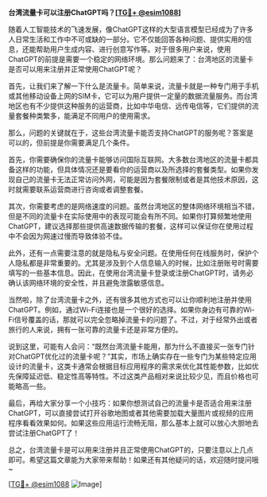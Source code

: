 **台湾流量卡可以注册ChatGPT吗？[[TG💪+ @esim1088](https://t.me/s/esim1088)]**

随着人工智能技术的飞速发展，像ChatGPT这样的大型语言模型已经成为了许多人日常生活和工作中不可或缺的一部分。它不仅能回答各种问题、提供实用的信息，还能帮助用户生成内容、进行创意写作等。对于很多用户来说，使用ChatGPT的前提是需要一个稳定的网络环境。那么问题来了：台湾地区的流量卡是否可以用来注册并正常使用ChatGPT呢？

首先，让我们来了解一下什么是流量卡。简单来说，流量卡就是一种专门用于手机或其他移动设备上网的SIM卡，它可以为用户提供一定量的数据流量服务。而台湾地区也有不少提供这种服务的运营商，比如中华电信、远传电信等，它们提供的流量套餐种类繁多，能满足不同用户的使用需求。

那么，问题的关键就在于，这些台湾流量卡能否支持ChatGPT的服务呢？答案是可以的，但前提是你需要满足几个条件。

首先，你需要确保你的流量卡能够访问国际互联网。大多数台湾地区的流量卡都具备这样的功能，但具体情况还是要看你的运营商以及所选择的套餐类型。如果你发现自己的流量卡无法正常访问外网，可能是因为套餐限制或者是其他技术原因，这时就需要联系运营商进行咨询或者调整套餐。

其次，你需要考虑的是网络速度的问题。虽然台湾地区的整体网络环境相当不错，但是不同的流量卡在实际使用中的表现可能会有所不同。如果你打算频繁地使用ChatGPT，建议选择那些提供高速数据传输的套餐，这样可以保证你在使用过程中不会因为网速过慢而导致体验不佳。

此外，还有一点需要注意的就是隐私与安全问题。在使用任何在线服务时，保护个人隐私都是非常重要的。尤其是涉及到个人信息输入的时候，比如注册账号时需要填写的一些基本信息。因此，在使用台湾流量卡登录或注册ChatGPT时，请务必确认该网络环境的安全性，并且避免泄露敏感信息。

当然啦，除了台湾流量卡之外，还有很多其他方式也可以让你顺利地注册并使用ChatGPT。例如，通过Wi-Fi连接也是一个很好的选择。如果你身边有可靠的Wi-Fi信号覆盖的话，那就可以完全忽略掉流量卡的问题了。不过，对于经常外出或者旅行的人来说，拥有一张可靠的流量卡还是非常方便的。

说到这里，可能有人会问：“既然台湾流量卡能用，那为什么不直接买一张专门针对ChatGPT优化过的流量卡呢？”其实，市场上确实存在一些专门为某些特定应用设计的流量卡，这类卡通常会根据目标应用程序的需求来优化其性能参数，比如优先保障延迟低、稳定性高等特性。不过这类产品相对来说比较少见，而且价格也可能略高一些。

最后，再给大家分享一个小技巧：如果你想测试自己的流量卡是否适合用来注册ChatGPT，可以直接尝试打开谷歌地图或者其他需要加载大量图片或视频的应用程序看看效果如何。如果这些应用运行流畅无阻，那么基本上就可以放心大胆地去尝试注册ChatGPT了！

总之，台湾流量卡是可以用来注册并且正常使用ChatGPT的，只要注意以上几点即可。希望这篇文章能为大家带来帮助！如果还有其他疑问的话，欢迎随时提问哦~

[[TG💪+ @esim1088](https://t.me/s/esim1088) ![Image](https://i.postimg.cc/4NQfJmqS/Snipaste-2025-05-13-00-14-12.png)]